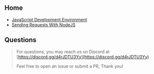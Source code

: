 ## Home

- [JavaScript Development Environment](https://pikaxyz420.github.io/guides/core/js-dev-env)
- [Sending Requests With NodeJS](https://pikaxyz420.github.io/guides/node/sending-requests)

## Questions

> For questions, you may reach us on Discord at [https://discord.gg/d4rJDTU3Yy](https://discord.gg/d4rJDTU3Yy)
>
> Feel free to open an issue or submit a PR, Thank you!
